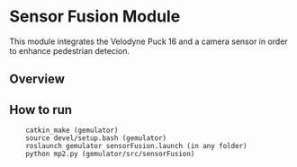 # Sensor Fusion Module
This module integrates the Velodyne Puck 16 and a camera sensor in order to enhance pedestrian detecion.

## Overview


## How to run
```
    catkin_make (gemulator)
    source devel/setup.bash (gemulator)
    roslaunch gemulator sensorFusion.launch (in any folder)
    python mp2.py (gemulator/src/sensorFusion)
```
